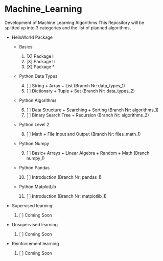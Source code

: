 # Machine_Learning
Development of Machine Learning Algorithms
This Repository will be splitted up into 3 categories and the list of planned algorithms.
+ HelloWorld Package
  + Basics
    1. [X] Package I
    2. [X] Package II
    3. [X] Package *
  + Python Data Types
  
    4. [ ] String + Array + List (Branch Nr: data_types_1)
    5. [ ] Dictionary + Tuple + Set (Branch Nr: data_types_2)
  + Python Algorithms
  
    6. [ ] Data Structure + Searching + Sorting (Branch Nr: algorithms_1)
    7. [ ] Binary Search Tree + Recursion (Branch Nr: algorithms_2)
  + Python Level 2
  
    8. [ ] Math + File Input and Output    (Branch Nr: files_math_1)
  + Python Numpy
  
    9. [ ] Basic+ Arrays + Linear Algebra + Random + Math (Branch numpy_1)
  + Python Pandas
  
    10. [ ] Introduction (Branch Nr: pandas_1)
    
  + Python MatplotLib
  
    11. [ ] Introduction (Branch Nr: matplotlib_1)
    
+ Supervised learning
  1. [ ] Coming Soon
+ Unsupervised learning
  1. [ ] Coming Soon
+ Reinforcement learning
  1. [ ] Coming Soon
